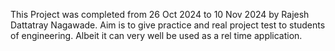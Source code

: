 This Project was completed from 26 Oct 2024 to 10 Nov 2024 by Rajesh Dattatray Nagawade.
Aim is to give practice and real project test to students of engineering.
Albeit it can very well be used as a rel time application.
